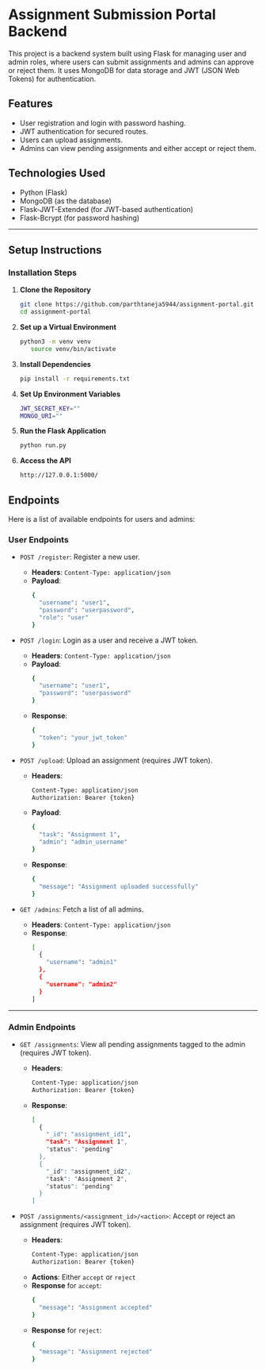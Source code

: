 # Assignment Submission Portal Backend

This project is a backend system built using Flask for managing user and admin roles, where users can submit assignments and admins can approve or reject them. It uses MongoDB for data storage and JWT (JSON Web Tokens) for authentication.

## Features
- User registration and login with password hashing.
- JWT authentication for secured routes.
- Users can upload assignments.
- Admins can view pending assignments and either accept or reject them.

## Technologies Used
- Python (Flask)
- MongoDB (as the database)
- Flask-JWT-Extended (for JWT-based authentication)
- Flask-Bcrypt (for password hashing)

---

## Setup Instructions


### Installation Steps

1. **Clone the Repository**
   ```bash
   git clone https://github.com/parthtaneja5944/assignment-portal.git
   cd assignment-portal
   ```
2. **Set up a Virtual Environment**
   ```bash
   python3 -m venv venv
      source venv/bin/activate 
   ```
3. **Install Dependencies**
   ```bash
   pip install -r requirements.txt
   ```
4. **Set Up Environment Variables**
   ```bash
   JWT_SECRET_KEY=""
   MONGO_URI=""
   ```
5. **Run the Flask Application**
   ```bash
   python run.py
   ```
6. **Access the API**
   ```bash
   http://127.0.0.1:5000/
   ```   

## Endpoints

Here is a list of available endpoints for users and admins:

### User Endpoints

- `POST /register`: Register a new user.
  - **Headers**: `Content-Type: application/json`
  - **Payload**:
    ```bash
    {
      "username": "user1",
      "password": "userpassword",
      "role": "user"
    }
    ```

- `POST /login`: Login as a user and receive a JWT token.
  - **Headers**: `Content-Type: application/json`
  - **Payload**:
    ```bash
    {
      "username": "user1",
      "password": "userpassword"
    }
    ```
  - **Response**:
    ```bash
    {
      "token": "your_jwt_token"
    }
    ```

- `POST /upload`: Upload an assignment (requires JWT token).
  - **Headers**:
    ```bash
    Content-Type: application/json
    Authorization: Bearer {token}
    ```
  - **Payload**:
    ```bash
    {
      "task": "Assignment 1",
      "admin": "admin_username"
    }
    ```
  - **Response**:
    ```bash
    {
      "message": "Assignment uploaded successfully"
    }
    ```

- `GET /admins`: Fetch a list of all admins.
  - **Headers**: `Content-Type: application/json`
  - **Response**:
    ```bash
    [
      {
        "username": "admin1"
      },
      {
        "username": "admin2"
      }
    ]
    ```

---

### Admin Endpoints

- `GET /assignments`: View all pending assignments tagged to the admin (requires JWT token).
  - **Headers**:
    ```bash
    Content-Type: application/json
    Authorization: Bearer {token}
    ```
  - **Response**:
    ```bash
    [
      {
        "_id": "assignment_id1",
        "task": "Assignment 1",
        "status": "pending"
      },
      {
        "_id": "assignment_id2",
        "task": "Assignment 2",
        "status": "pending"
      }
    ]
    ```

- `POST /assignments/<assignment_id>/<action>`: Accept or reject an assignment (requires JWT token).
  - **Headers**:
    ```bash
    Content-Type: application/json
    Authorization: Bearer {token}
    ```
  - **Actions**: Either `accept` or `reject`
  - **Response** for `accept`:
    ```bash
    {
      "message": "Assignment accepted"
    }
    ```
  - **Response** for `reject`:
    ```bash
    {
      "message": "Assignment rejected"
    }
    ```
